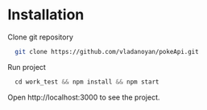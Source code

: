 # Installation

Clone git repository
```bash
  git clone https://github.com/vladanoyan/pokeApi.git
```

Run project
```js
  cd work_test && npm install && npm start
```

Open http://localhost:3000 to see the project.
